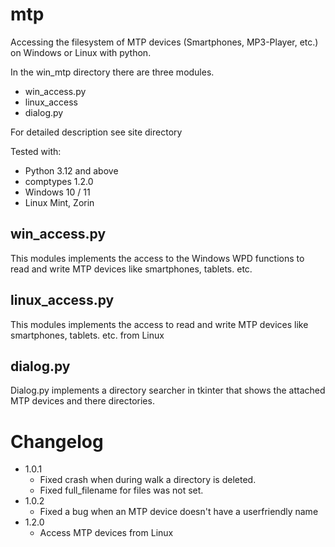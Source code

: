# mtp

Accessing the filesystem of MTP devices (Smartphones, MP3-Player, etc.) on Windows or Linux with python.

In the win_mtp directory there are three modules.
- win_access.py
- linux_access
- dialog.py

For detailed description see site directory

Tested with:
* Python 3.12 and above
* comptypes 1.2.0
* Windows 10 / 11
* Linux Mint, Zorin


## win_access.py
This modules implements the access to the Windows WPD functions to read and write MTP devices like smartphones, tablets. etc.

## linux_access.py
This modules implements the access to read and write MTP devices like smartphones, tablets. etc. from Linux

## dialog.py
Dialog.py implements a directory searcher in tkinter that shows the attached MTP devices and there directories.


# Changelog
* 1.0.1
    * Fixed crash when during walk a directory is deleted.
    * Fixed full_filename for files was not set.
* 1.0.2
    * Fixed a bug when an MTP device doesn't have a userfriendly name
* 1.2.0
    * Access MTP devices from Linux


